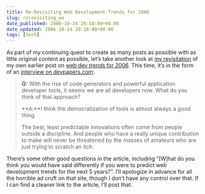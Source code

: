 ```yaml
---
title: Re-Revisiting Web Development Trends for 2006
slug: rerevisiting_we
date_published: 2006-10-24 20:18:00+00:00
date_updated: 2006-10-24 20:18:00+00:00
tags: [tech]
---
```

As part of my continuing quest to create as many posts as possible with as little original content as possible, let’s take another look at [my revisitation](/2006/09/13/revisiting_web_) of my own earlier post on [web dev trends for 2006](/2005/09/06/web_development). This time, it’s in the form of an [interview on devpapers.com](http://www.devpapers.com/article/351):

> **Q:** With the rise of code generators and powerful application developer tools, it seems we are all developers now. What do you think of that approach?
> 
> **A:**I think the democratization of tools is almost always a good thing.
> 
> The best, least predictable innovations often come from people outside a discipline. And people who have a really unique contribution to make will never be threatened by the masses of amateurs who are just trying to scratch an itch.

There’s some other good questions in the article, including “[W]hat do you think you would have said differently if you were to predict web development trends for the next 5 years?”. I’ll apologize in advance for all the horrible ad cruft on that site, though I don’t have any control over that. If I can find a cleaner link to the article, I’ll post that.
